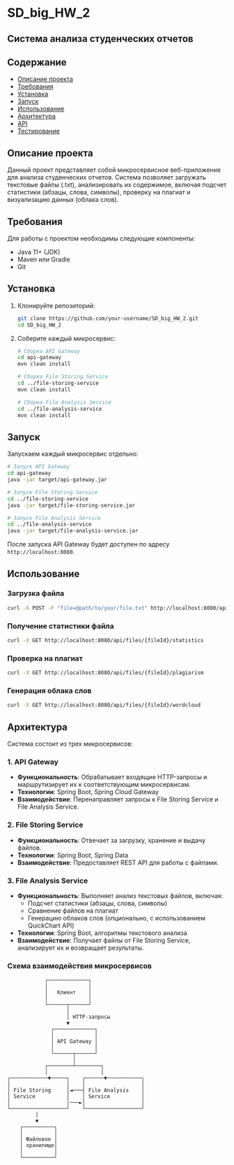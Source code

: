 # SD_big_HW_2
## Система анализа студенческих отчетов

## Содержание
- [Описание проекта](#описание-проекта)
- [Требования](#требования)
- [Установка](#установка)
- [Запуск](#запуск)
- [Использование](#использование)
- [Архитектура](#архитектура)
- [API](#api)
- [Тестирование](#тестирование)

## Описание проекта
Данный проект представляет собой микросервисное веб-приложение для анализа студенческих отчетов. Система позволяет загружать текстовые файлы (.txt), анализировать их содержимое, включая подсчет статистики (абзацы, слова, символы), проверку на плагиат и визуализацию данных (облака слов).

## Требования
Для работы с проектом необходимы следующие компоненты:
- Java 11+ (JDK)
- Maven или Gradle
- Git

## Установка
1. Клонируйте репозиторий:
   ```bash
   git clone https://github.com/your-username/SD_big_HW_2.git
   cd SD_big_HW_2
   ```

2. Соберите каждый микросервис:
   ```bash
   # Сборка API Gateway
   cd api-gateway
   mvn clean install
   
   # Сборка File Storing Service
   cd ../file-storing-service
   mvn clean install
   
   # Сборка File Analysis Service
   cd ../file-analysis-service
   mvn clean install
   ```

## Запуск
Запускаем каждый микросервис отдельно:

```bash
# Запуск API Gateway
cd api-gateway
java -jar target/api-gateway.jar

# Запуск File Storing Service
cd ../file-storing-service
java -jar target/file-storing-service.jar

# Запуск File Analysis Service
cd ../file-analysis-service
java -jar target/file-analysis-service.jar
```

После запуска API Gateway будет доступен по адресу `http://localhost:8080`.

## Использование
### Загрузка файла
```bash
curl -X POST -F "file=@path/to/your/file.txt" http://localhost:8080/api/files
```

### Получение статистики файла
```bash
curl -X GET http://localhost:8080/api/files/{fileId}/statistics
```

### Проверка на плагиат
```bash
curl -X GET http://localhost:8080/api/files/{fileId}/plagiarism
```

### Генерация облака слов
```bash
curl -X GET http://localhost:8080/api/files/{fileId}/wordcloud
```

## Архитектура
Система состоит из трех микросервисов:

### 1. API Gateway
- **Функциональность**: Обрабатывает входящие HTTP-запросы и маршрутизирует их к соответствующим микросервисам.
- **Технологии**: Spring Boot, Spring Cloud Gateway
- **Взаимодействие**: Перенаправляет запросы к File Storing Service и File Analysis Service.

### 2. File Storing Service
- **Функциональность**: Отвечает за загрузку, хранение и выдачу файлов.
- **Технологии**: Spring Boot, Spring Data
- **Взаимодействие**: Предоставляет REST API для работы с файлами.

### 3. File Analysis Service
- **Функциональность**: Выполняет анализ текстовых файлов, включая:
  - Подсчет статистики (абзацы, слова, символы)
  - Сравнение файлов на плагиат
  - Генерацию облаков слов (опционально, с использованием QuickChart API)
- **Технологии**: Spring Boot, алгоритмы текстового анализа
- **Взаимодействие**: Получает файлы от File Storing Service, анализирует их и возвращает результаты.

### Схема взаимодействия микросервисов

                ┌─────────────┐
                │             │
                │   Клиент    │
                │             │
                └──────┬──────┘
                       │
                       │ HTTP-запросы
                       ▼
                  ┌─────────────┐
                  │             │
                  │ API Gateway │
                  │             │
                  └──────┬──────┘
                         │
                ┌────────┴────────┐
                │                 │
    ┌────────────▼─────┐    ┌──────▼───────────┐
    │                  │    │                  │
    │ File Storing     │◄───┤ File Analysis    │
    │ Service          │    │ Service          │
    │                  │───►│                  │
    └──────────────────┘    └──────────────────┘
             │
             ▼
        ┌──────────┐
        │          │
        │ Файловое │
        │ хранилище│
        │          │
        └──────────┘
